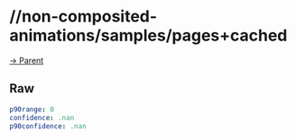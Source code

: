 
# //non-composited-animations/samples/pages+cached

[→ Parent](../..)


## Raw


```yaml
p90range: 0
confidence: .nan
p90confidence: .nan

```

